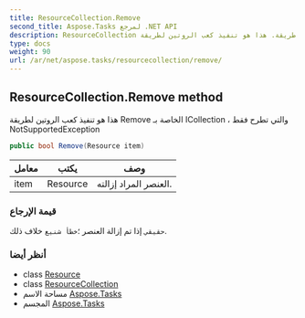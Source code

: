 ```yaml
---
title: ResourceCollection.Remove
second_title: Aspose.Tasks لمرجع .NET API
description: ResourceCollection طريقة. هذا هو تنفيذ كعب الروتين لطريقة Remove الخاصة بـ ICollection  والتي تطرح فقط NotSupportedException
type: docs
weight: 90
url: /ar/net/aspose.tasks/resourcecollection/remove/
---
```

## ResourceCollection.Remove method

هذا هو تنفيذ كعب الروتين لطريقة Remove الخاصة بـ ICollection ، والتي تطرح فقط NotSupportedException

```csharp
public bool Remove(Resource item)
```

| معامل | يكتب | وصف |
| --- | --- | --- |
| item | Resource | العنصر المراد إزالته. |

### قيمة الإرجاع

`حقيقي` إذا تم إزالة العنصر ؛`خطأ شنيع` خلاف ذلك.

### أنظر أيضا

* class [Resource](../../resource/)
* class [ResourceCollection](../)
* مساحة الاسم [Aspose.Tasks](../../resourcecollection/)
* المجسم [Aspose.Tasks](../../../)


